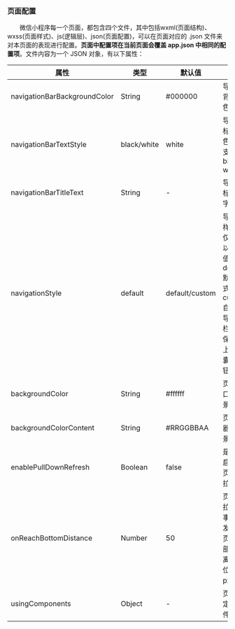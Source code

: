 ### 页面配置
&emsp;&emsp;微信小程序每一个页面，都包含四个文件，其中包括wxml(页面结构)、wxss(页面样式)、js(逻辑层)、json(页面配置)，可以在页面对应的 .json 文件来对本页面的表现进行配置。**页面中配置项在当前页面会覆盖 app.json 中相同的配置项**。文件内容为一个 JSON 对象，有以下属性：

| 属性                         | 类型        | 默认值         | 说明                                                                                    |
| ---------------------------- | ----------- | -------------- | --------------------------------------------------------------------------------------- |
| navigationBarBackgroundColor | String      | #000000        | 导航栏背景颜色                                                                          |
| navigationBarTextStyle       | black/white | white          | 导航栏标题颜色，仅支持 black / white                                                    |
| navigationBarTitleText       | String      | -              | 导航栏标题文字内容                                                                      |
| navigationStyle              | default     | default/custom | 导航栏样式，仅支持以下值：default 默认样式，custom 自定义导航栏，只保留右上角胶囊按钮。 |
| backgroundColor              | String      | #ffffff        | 页面窗口的背景色                                                                        |
| backgroundColorContent       | String      | #RRGGBBAA      | 页面容器的背景色                                                                        |
| enablePullDownRefresh        | Boolean     | false          | 是否开启当前页面下拉刷新                                                                |
| onReachBottomDistance        | Number      | 50             | 页面上拉触底事件触发时距页面底部距离，单位为px。                                        |
| usingComponents              | Object      | -              | 页面自定义组件配置                                                                      |

